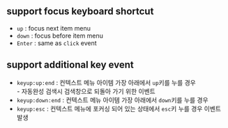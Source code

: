 ## support focus keyboard shortcut
- `up` : focus next item menu
- `down` : focus before item menu
- `Enter` : same as `click` event 

## support additional key event
- `keyup:up:end` : 컨텍스트 메뉴 아이템 가장 아래에서 `up`키를 누를 경우 
    <br>- 자동완성 검색시 검색창으로 되돌아 가기 위한 이벤트 
- `keyup:down:end` : 컨텍스트 메뉴 아이템 가장 아래에서  `down`키를 누를 경우
- `keyup:esc` : 컨텍스트 메뉴에 포커싱 되어 있는 상태에서 `esc`키 누를 경우 이벤트 발생
